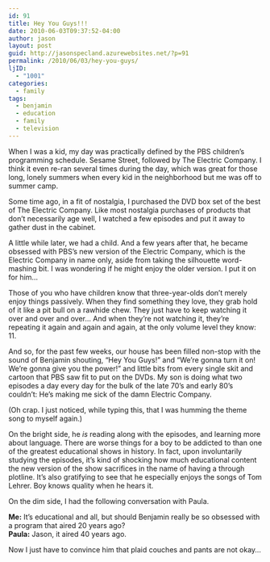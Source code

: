 ```yaml
---
id: 91
title: Hey You Guys!!!
date: 2010-06-03T09:37:52-04:00
author: jason
layout: post
guid: http://jasonspecland.azurewebsites.net/?p=91
permalink: /2010/06/03/hey-you-guys/
ljID:
  - "1001"
categories:
  - family
tags:
  - benjamin
  - education
  - family
  - television
---
```

When I was a kid, my day was practically defined by the PBS children&#8217;s programming schedule. Sesame Street, followed by The Electric Company. I think it even re-ran several times during the day, which was great for those long, lonely summers when every kid in the neighborhood but me was off to summer camp.

Some time ago, in a fit of nostalgia, I purchased the DVD box set of the best of The Electric Company. Like most nostalgia purchases of products that don&#8217;t necessarily age well, I watched a few episodes and put it away to gather dust in the cabinet.

A little while later, we had a child. And a few years after that, he became obsessed with PBS&#8217;s new version of the Electric Company, which is the Electric Company in name only, aside from taking the silhouette word-mashing bit. I was wondering if he might enjoy the older version. I put it on for him&#8230;

Those of you who have children know that three-year-olds don&#8217;t merely enjoy things passively. When they find something they love, they grab hold of it like a pit bull on a rawhide chew. They just have to keep watching it over and over and over&#8230; And when they&#8217;re not watching it, they&#8217;re repeating it again and again and again, at the only volume level they know: 11.

And so, for the past few weeks, our house has been filled non-stop with the sound of Benjamin shouting, &#8220;Hey You Guys!&#8221; and &#8220;We&#8217;re gonna turn it on! We&#8217;re gonna give you the power!&#8221; and little bits from every single skit and cartoon that PBS saw fit to put on the DVDs. My son is doing what two episodes a day every day for the bulk of the late 70&#8217;s and early 80&#8217;s couldn&#8217;t: He&#8217;s making me sick of the damn Electric Company. 

(Oh crap. I just noticed, while typing this, that I was humming the theme song to myself again.)

On the bright side, he _is_ reading along with the episodes, and learning more about language. There are worse things for a boy to be addicted to than one of the greatest educational shows in history. In fact, upon involuntarily studying the episodes, it&#8217;s kind of shocking how much educational content the new version of the show sacrifices in the name of having a through plotline. It&#8217;s also gratifying to see that he especially enjoys the songs of Tom Lehrer. Boy knows quality when he hears it.

On the dim side, I had the following conversation with Paula.

**Me:** It&#8217;s educational and all, but should Benjamin really be so obsessed with a program that aired 20 years ago?  
**Paula:** Jason, it aired 40 years ago.

Now I just have to convince him that plaid couches and pants are not okay&#8230;